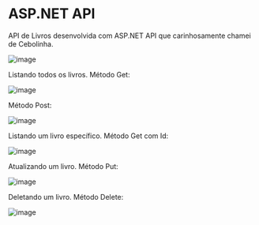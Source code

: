 # ASP.NET API

API de Livros desenvolvida com ASP.NET API que carinhosamente chamei de Cebolinha.

![image](https://user-images.githubusercontent.com/6372185/194116362-143aa3f3-bb74-4e6b-969c-b83f56524a2b.png)

Listando todos os livros. Método Get:

![image](https://user-images.githubusercontent.com/6372185/194116570-c64e01fa-f80f-49fb-ad7b-26b2a06e485b.png)

Método Post:

![image](https://user-images.githubusercontent.com/6372185/194116697-e4055f7e-a0d1-4a15-83c0-74f86c5477ca.png)

Listando um livro específico. Método Get com Id:

![image](https://user-images.githubusercontent.com/6372185/194116791-4b610ecc-a4fe-408e-84f5-4de327948b84.png)

Atualizando um livro. Método Put:

![image](https://user-images.githubusercontent.com/6372185/194116958-f060b50e-d892-4afd-8431-0a320ccc9815.png)

Deletando um livro. Método Delete:

![image](https://user-images.githubusercontent.com/6372185/194117074-9c18bbcb-3c5e-41f5-9af6-878b1c24db69.png)

